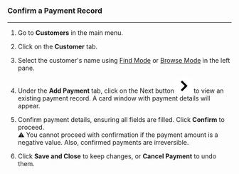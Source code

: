 ### Confirm a Payment Record
___________________________

1. Go to **Customers** in the main menu. 

2. Click on the **Customer** tab.

3. Select the customer's name using [Find Mode](https://github.com/Fx-Professional-Services/HorizonDocs/blob/main/Horizon%20User%20Guide/VIII.%20Searching%20on%20Horizon/Find%20Mode.md) or [Browse Mode](https://github.com/Fx-Professional-Services/HorizonDocs/blob/main/Horizon%20User%20Guide/VIII.%20Searching%20on%20Horizon/Browse%20Mode.md) in the left pane.

4. Under the **Add Payment** tab, click on the Next button  ![](https://github.com/Fx-Professional-Services/HorizonDocs/blob/main/assets/next_button.jpg)  to view an existing payment record. A card window with payment details will appear.

5. Confirm payment details, ensuring all fields are filled. Click **Confirm** to proceed. <br>
	⚠️ You cannot proceed with confirmation if the payment amount is a negative value. Also, confirmed payments are irreversible.

6. Click **Save and Close** to keep changes, or **Cancel Payment** to undo them.